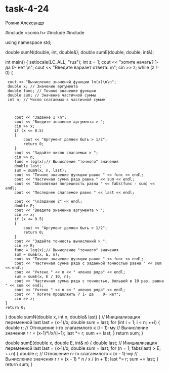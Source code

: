 # task-4-24
Рожик Александр


#include <conio.h>
#include <locale>
#include <iostream>
 
using namespace std;
 
double sumN(double, int, double&);
double sumE(double, double, int&);
 
int main()
{
    setlocale(LC_ALL, "rus");
    int z = 1;
    cout << "хотите начать? 1- да   0- нет \n";
    cout << "Введите вариант ответа: \n";
    cin >> z;
    while (z != 0)
    {
     
     cout << "Вычисление значений функции ln(x)\n\n";
     double x; // Значение аргумента
     double func; // Точное значение функции
     double sum; // Значение частичной суммы
     int n; // Число слагаемых в частичной сумме
 
    
 
        cout << "Задание 1 \n";
        cout << "Введите значение аргумента > ";
        cin >> x;
        if (x <= 0.5)
        {
            cout << "Аргумент должен быть > 1/2";
            return 0;
        }
        cout << "Задайте число слагаемых > ";
        cin >> n;
        func = log(x);// Вычисление "точного" значения
        double last;
        sum = sumN(x, n, last);
        cout << "Точное значение функции равно " << func << endl;
        cout << "Частичная сумма ряда равна " << sum << endl;
        cout << "Абсолютная погрешность равна " << fabs(func - sum) << endl;
        cout << "Последнее слагаемое равно " << last << endl;
 
        cout << "\nЗадание 2" << endl;
        double E;
        cout << "Введите значение аргумента > ";
        cin >> x;
        if (x <= 0.5)
        {
            cout << "Аргумент должен быть > 1/2";
            return 0;
        }
        cout << "Задайте точность вычислений > ";
        cin >> E;
        func = log(x);// Вычисление "точного" значения
        sum = sumE(x, E, n);
        cout << "Точное значение функции равно " << func << endl;
        cout << "Частичная сумма ряда c заданной точностью равна " << sum << endl;
        cout << "Учтено " << n << " членов ряда" << endl;
        sum = sumE(x, E / 10, n);
        cout << "Частичная сумма ряда c точностью, большей в 10 раз, равна " << sum << endl;
        cout << "Учтено " << n << " членов ряда" << endl;
        cout << " Хотите продолжить ? 1- да    0- нет";
        cin >> z;
    }
    return 0;
}
double sumN(double x, int n, double& last)
{
    // Инициализация переменной last
    last = (x-1)/x;
    double sum = last;
    for (int i = 1; i < n; ++i)
    {
        double r; // Отношение i-го слагаемлого к (i - 1)-му
       // Вычисление значения r
        r = (x-1)*i/x/(i+1);
        last *= r;
        sum += last;
    }
    return sum;
}
 
 
double sumE(double x, double E, int& n)
{
    double last;
    // Инициализация переменной last
    last = (x-1)/x;
    double sum = last;
    for (n = 1; fabs(last) > E; ++n)
    {
        double r; // Отношение n-го слагаемлого к (n - 1)-му
      // Вычисление значения r
        r = (x - 1) * n / x / (n + 1);
        last *= r;
        sum += last;
    }
    return sum;
}
